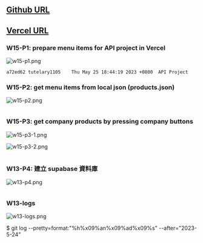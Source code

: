 ## [Github URL](https://github.com/tutelary1105/1112-1N-js-demo-211411011)

## [Vercel URL](https://1112-1-n-js-demo-211411011.vercel.app/)

### W15-P1: prepare menu items for API project in Vercel

![w15-p1.png](https://izfkkkxjvqncdvyzzpkv.supabase.co/storage/v1/object/public/demo-11/md_1N_img/w15-p1.png)

```
a72ed62 tutelary1105    Thu May 25 18:44:19 2023 +0800  API Project
```

### W15-P2: get menu items from local json (products.json)

![w15-p2.png](https://izfkkkxjvqncdvyzzpkv.supabase.co/storage/v1/object/public/demo-11/md_1N_img/w15-p2.png)

```

```

### W15-P3: get company products by pressing company buttons

![w15-p3-1.png](https://izfkkkxjvqncdvyzzpkv.supabase.co/storage/v1/object/public/demo-11/md_1N_img/w15-p3-1.png)

![w15-p3-2.png](https://izfkkkxjvqncdvyzzpkv.supabase.co/storage/v1/object/public/demo-11/md_1N_img/w15-p3-2.png)

```

```

### W13-P4: 建立 supabase 資料庫

![w13-p4.png](https://izfkkkxjvqncdvyzzpkv.supabase.co/storage/v1/object/public/demo-11/md_1N_img/w13-p4.png)

```

```

### W13-logs

![w13-logs.png](https://izfkkkxjvqncdvyzzpkv.supabase.co/storage/v1/object/public/demo-11/md_1N_img/w13-logs.png)

$ git log --pretty=format:"%h%x09%an%x09%ad%x09%s" --after="2023-5-24"
